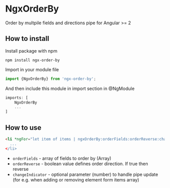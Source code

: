 # NgxOrderBy

Order by multpile fields and directions pipe for Angular >= 2

## How to install

Install package with npm

`npm install ngx-order-by`

Import in your module file

```ts
import {NgxOrderBy} from 'ngx-order-by';
```

And then include this module in import section in @NgModule

```ts
imports: [
    NgxOrderBy
    ...
]
```

## How to use

```html
<li *ngFor="let item of items | ngxOrderBy:orderFields:orderReverse:changeIndicator;>
  ...
</li>
```

* `orderFields` - array of fields to order by (Array<string>)
* `orderReverse` - boolean value defines order direction. If true then reverse
* `changeIndicator` - optional parameter (number) to handle pipe update (for e.g. when adding or removing 
element form items array)
